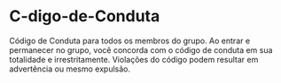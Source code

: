 # C-digo-de-Conduta
Código de Conduta para todos os membros do grupo. Ao entrar e permanecer no grupo, você concorda com o código de conduta em sua totalidade e irrestritamente. Violações do código podem resultar em advertência ou mesmo expulsão.

